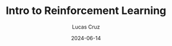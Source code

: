 ---
title: Intro to Reinforcement Learning
author: Lucas Cruz
date: 2024-06-14
category: reinforcement-learning
layout: post
permalink: /intro-rl
---